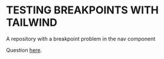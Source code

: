 # TESTING BREAKPOINTS WITH TAILWIND

A repository with a breakpoint problem in the nav component

Question [here](https://github.com/tailwindlabs/tailwindcss/discussions/13000).

